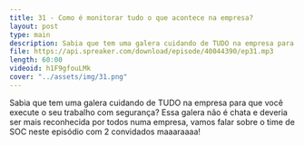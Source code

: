 ```yaml
---
title: 31 - Como é monitorar tudo o que acontece na empresa?
layout: post
type: main
description: Sabia que tem uma galera cuidando de TUDO na empresa para que você execute o seu trabalho com segurança? Essa galera não é chata e deveria ser mais reconhecida por todos numa empresa, vamos falar sobre o time de SOC neste episódio com 2 convidados maaaraaaa!
file: https://api.spreaker.com/download/episode/40044390/ep31.mp3
length: 60:00
videoid: h1F9gfouLMk
cover: "../assets/img/31.png"
---
```


Sabia que tem uma galera cuidando de TUDO na empresa para que você execute o seu trabalho com segurança? Essa galera não é chata e deveria ser mais reconhecida por todos numa empresa, vamos falar sobre o time de SOC neste episódio com 2 convidados maaaraaaa!